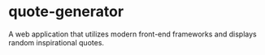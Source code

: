 # quote-generator
A web application that utilizes modern front-end frameworks and displays random inspirational quotes.
